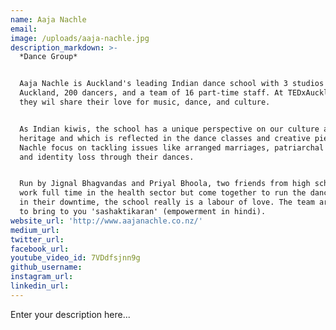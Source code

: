 ```yaml
---
name: Aaja Nachle
email:
image: /uploads/aaja-nachle.jpg
description_markdown: >-
  *Dance Group*


  Aaja Nachle is Auckland's leading Indian dance school with 3 studios across
  Auckland, 200 dancers, and a team of 16 part-time staff. At TEDxAuckland 2018,
  they wil share their love for music, dance, and culture.


  As Indian kiwis, the school has a unique perspective on our culture and
  heritage and which is reflected in the dance classes and creative pieces. Aaja
  Nachle focus on tackling issues like arranged marriages, patriarchal society,
  and identity loss through their dances.


  Run by Jignal Bhagvandas and Priyal Bhoola, two friends from high school that
  work full time in the health sector but come together to run the dance school
  in their downtime, the school really is a labour of love. The team are excited
  to bring to you 'sashaktikaran' (empowerment in hindi).
website_url: 'http://www.aajanachle.co.nz/'
medium_url:
twitter_url:
facebook_url:
youtube_video_id: 7VDdfsjnn9g
github_username:
instagram_url:
linkedin_url:
---
```


Enter your description here...
